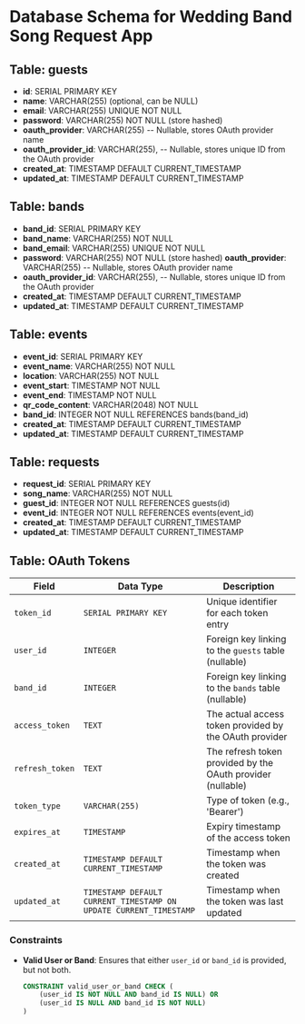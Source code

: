 # Database Schema for Wedding Band Song Request App

## Table: guests
- **id**: SERIAL PRIMARY KEY
- **name**: VARCHAR(255) (optional, can be NULL)
- **email**: VARCHAR(255) UNIQUE NOT NULL
- **password**: VARCHAR(255) NOT NULL (store hashed)
- **oauth_provider**: VARCHAR(255) -- Nullable, stores OAuth provider name
- **oauth_provider_id**: VARCHAR(255), -- Nullable, stores unique ID from the OAuth provider
- **created_at**: TIMESTAMP DEFAULT CURRENT_TIMESTAMP
- **updated_at**: TIMESTAMP DEFAULT CURRENT_TIMESTAMP

## Table: bands
- **band_id**: SERIAL PRIMARY KEY
- **band_name**: VARCHAR(255) NOT NULL
- **band_email**: VARCHAR(255) UNIQUE NOT NULL
- **password**: VARCHAR(255) NOT NULL (store hashed)
 **oauth_provider**: VARCHAR(255) -- Nullable, stores OAuth provider name
- **oauth_provider_id**: VARCHAR(255), -- Nullable, stores unique ID from the OAuth provider
- **created_at**: TIMESTAMP DEFAULT CURRENT_TIMESTAMP
- **updated_at**: TIMESTAMP DEFAULT CURRENT_TIMESTAMP

## Table: events
- **event_id**: SERIAL PRIMARY KEY
- **event_name**: VARCHAR(255) NOT NULL
- **location**: VARCHAR(255) NOT NULL
- **event_start**: TIMESTAMP NOT NULL
- **event_end**: TIMESTAMP NOT NULL
- **qr_code_content**: VARCHAR(2048) NOT NULL
- **band_id**: INTEGER NOT NULL REFERENCES bands(band_id)
- **created_at**: TIMESTAMP DEFAULT CURRENT_TIMESTAMP
- **updated_at**: TIMESTAMP DEFAULT CURRENT_TIMESTAMP

## Table: requests
- **request_id**: SERIAL PRIMARY KEY
- **song_name**: VARCHAR(255) NOT NULL
- **guest_id**: INTEGER NOT NULL REFERENCES guests(id)
- **event_id**: INTEGER NOT NULL REFERENCES events(event_id)
- **created_at**: TIMESTAMP DEFAULT CURRENT_TIMESTAMP
- **updated_at**: TIMESTAMP DEFAULT CURRENT_TIMESTAMP


## Table: OAuth Tokens

| Field           | Data Type          | Description                                             |
|-----------------|---------------------|---------------------------------------------------------|
| `token_id`      | `SERIAL PRIMARY KEY` | Unique identifier for each token entry                 |
| `user_id`       | `INTEGER`           | Foreign key linking to the `guests` table (nullable)   |
| `band_id`       | `INTEGER`           | Foreign key linking to the `bands` table (nullable)    |
| `access_token`  | `TEXT`              | The actual access token provided by the OAuth provider |
| `refresh_token` | `TEXT`              | The refresh token provided by the OAuth provider (nullable) |
| `token_type`    | `VARCHAR(255)`      | Type of token (e.g., 'Bearer')                          |
| `expires_at`    | `TIMESTAMP`         | Expiry timestamp of the access token                   |
| `created_at`    | `TIMESTAMP DEFAULT CURRENT_TIMESTAMP` | Timestamp when the token was created  |
| `updated_at`    | `TIMESTAMP DEFAULT CURRENT_TIMESTAMP ON UPDATE CURRENT_TIMESTAMP` | Timestamp when the token was last updated |

### Constraints
- **Valid User or Band**: Ensures that either `user_id` or `band_id` is provided, but not both.
  ```sql
  CONSTRAINT valid_user_or_band CHECK (
      (user_id IS NOT NULL AND band_id IS NULL) OR
      (user_id IS NULL AND band_id IS NOT NULL)
  )
